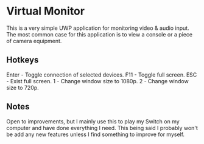 # Virtual Monitor

This is a very simple UWP application for monitoring video & audio input. The most common case for this application is
to view a console or a piece of camera equipment.

## Hotkeys

Enter - Toggle connection of selected devices.
F11 - Toggle full screen.
ESC - Exist full screen.
1 - Change window size to 1080p.
2 - Change window size to 720p.

## Notes

Open to improvements, but I mainly use this to play my Switch on my computer and have done everything I need. This being
said I probably won't be add any new features unless I find something to improve for myself.